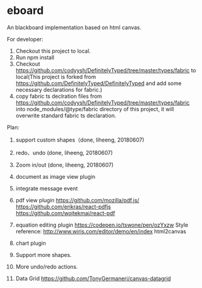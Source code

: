 # eboard
An blackboard implementation based on html canvas.


For developer:
1. Checkout this project to local.
2. Run npm install
3. Checkout https://github.com/codyysh/DefinitelyTyped/tree/master/types/fabric to local(This project is forked from https://github.com/DefinitelyTyped/DefinitelyTyped and add some necessary declarations for fabric.)
4. copy fabric ts declration files from  https://github.com/codyysh/DefinitelyTyped/tree/master/types/fabric into node_modules/@type/fabric directory of this project, it will overwrite standard fabric ts declaration.


Plan:
1. support custom shapes（done, liheeng, 20180607)

2. redo、undo (done, liheeng, 20180607)

3. Zoom in/out (done, liheeng, 20180607)

4. document as image view plugin

5. integrate message event

6. pdf view plugin
https://github.com/mozilla/pdf.js/ https://github.com/erikras/react-pdfjs
https://github.com/wojtekmaj/react-pdf

7. equation editing plugin
  https://codepen.io/tswone/pen/ozYxzw
  Style reference: http://www.wiris.com/editor/demo/en/index
  html2canvas
  
8. chart plugin

9. Support more shapes.

10. More undo/redo actions.

11. Data Grid
  https://github.com/TonyGermaneri/canvas-datagrid

